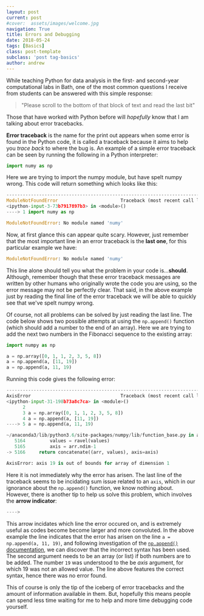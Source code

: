 ```yaml
---
layout: post
current: post
#cover:  assets/images/welcome.jpg
navigation: True
title: Errors and Debugging 
date: 2018-05-24
tags: [Basics]
class: post-template
subclass: 'post tag-basics'
author: andrew
---
```


While teaching Python for data analysis in the first- and second-year computational labs in Bath, one of the most common questions I receive from students can be answered with this simple response:

> "Please scroll to the bottom of that block of text and read the last bit"

Those that have worked with Python before will *hopefully* know that I am talking about error tracebacks. 

**Error traceback** is the name for the print out appears when some error is found in the Python code, it is called a traceback because it aims to help you *trace back* to where the bug is. An example of a simple error traceback can be seen by running the following in a Python interpreter:

```python 
import numy as np
```

Here we are trying to import the numpy module, but have spelt numpy wrong. This code will return something which looks like this:

```python 
---------------------------------------------------------------------------
ModuleNotFoundError                       Traceback (most recent call last)
<ipython-input-3-73b7917897b3> in <module>()
----> 1 import numy as np

ModuleNotFoundError: No module named 'numy'
```

Now, at first glance this can appear quite scary. However, just remember that the most important line in an error traceback is the **last one**, for this particular example we have:

```python  
ModuleNotFoundError: No module named 'numy'
```

This line alone should tell you what the problem in your code is...**should**. Although, remember though that these error traceback messages are written by other humans who originally wrote the code you are using, so the error message may not be perfectly clear. That said, in the above example just by reading the final line of the error traceback we will be able to quickly see that we've spelt numpy wrong.

Of course, not all problems can be solved by just reading the last line. The code below shows two possible attempts at using the `np.append()` function (which should add a number to the end of an array). Here we are trying to add the next two numbers in the Fibonacci sequence to the existing array: 

```python 
import numpy as np

a = np.array([0, 1, 1, 2, 3, 5, 8])
a = np.append(a, [11, 19])
a = np.append(a, 11, 19)
``` 

Running this code gives the following error:

```python 
---------------------------------------------------------------------------
AxisError                                 Traceback (most recent call last)
<ipython-input-31-198b73a8c7ca> in <module>()
      2 
      3 a = np.array([0, 1, 1, 2, 3, 5, 8])
      4 a = np.append(a, [11, 19])
----> 5 a = np.append(a, 11, 19)

~/anaconda3/lib/python3.6/site-packages/numpy/lib/function_base.py in append(arr, values, axis)
   5164         values = ravel(values)
   5165         axis = arr.ndim-1
-> 5166     return concatenate((arr, values), axis=axis)

AxisError: axis 19 is out of bounds for array of dimension 1
```

Here it is not immediately why the error has arisen. The last line of the traceback seems to be incidating sum issue related to an `axis`, which in our ignorance about the `np.append()` function, we know nothing about. However, there is another tip to help us solve this problem, which involves the **arrow indicator**:

```python 
---->
```

This arrow incidates which line the error occured on, and is extremely useful as codes become become larger and more convoluted. In the above example the line indicates that the error has arisen on the line `a = np.append(a, 11, 19)`, and following investigation of the [`np.append()` documentation](https://docs.scipy.org/doc/numpy/reference/generated/numpy.append.html), we can discover that the incorrect syntax has been used. The second argument needs to be an array (or list) if both numbers are to be added. The number `19` was understood to the be *axis* argument, for which 19 was not an allowed value. The line above features the correct syntax, hence there was no error found. 

This of course is only the tip of the iceberg of error tracebacks and the amount of information available in them. But, hopefully this means people can spend less time waiting for me to help and more time debugging code yourself. 
